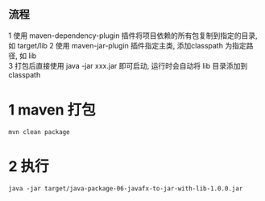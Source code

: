 ## 流程 
1 使用 maven-dependency-plugin 插件将项目依赖的所有包复制到指定的目录, 如 target/lib 
2 使用 maven-jar-plugin 插件指定主类, 添加classpath 为指定路径, 如 lib  
3 打包后直接使用 java -jar xxx.jar 即可启动, 运行时会自动将 lib 目录添加到 classpath


# 1 maven 打包
```shell
mvn clean package
```

# 2 执行
```shell
java -jar target/java-package-06-javafx-to-jar-with-lib-1.0.0.jar
```
